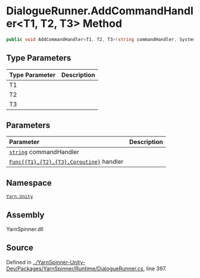 # DialogueRunner.AddCommandHandler<T1, T2, T3> Method


```csharp
public void AddCommandHandler<T1, T2, T3>(string commandHandler, System.Func<T1, T2, T3, Coroutine> handler)
```

## Type Parameters
|Type Parameter|Description|
|:---|:---|
|T1||
|T2||
|T3||
## Parameters
|Parameter|Description|
|:---|:---|
|[`string`](https://docs.microsoft.com/dotnet/api/System.String) commandHandler||
|[`Func{{T1},{T2},{T3},Coroutine}`](https://docs.microsoft.com/dotnet/api/System.Func{{T1},{T2},{T3},Coroutine}) handler||


## Namespace
[`Yarn.Unity`](/api/csharp/yarn.unity/README.md)

## Assembly
YarnSpinner.dll

## Source
Defined in [../YarnSpinner-Unity-Dev/Packages/YarnSpinner/Runtime/DialogueRunner.cs](https://github.com/YarnSpinnerTool/YarnSpinner-Unity//blob/develop/Runtime/DialogueRunner.cs#L397), line 397.
